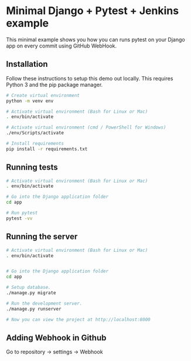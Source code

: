 # Minimal Django + Pytest + Jenkins example

This minimal example shows you how you can runs pytest on your Django app on every commit using GitHub WebHook.

## Installation

Follow these instructions to setup this demo out locally.
This requires Python 3 and the pip package manager.

```bash
# Create virtual environment
python -m venv env

# Activate virtual environment (Bash for Linux or Mac)
. env/bin/activate

# Activate virtual environment (cmd / PowerShell for Windows)
./env/Scripts/activate

# Install requirements
pip install -r requirements.txt
```

## Running tests

```bash
# Activate virtual environment (Bash for Linux or Mac)
. env/bin/activate

# Go into the Django application folder
cd app

# Run pytest
pytest -vv
```

## Running the server

```bash
# Activate virtual environment (Bash for Linux or Mac)
. env/bin/activate


# Go into the Django application folder
cd app

# Setup database.
./manage.py migrate

# Run the development server.
./manage.py runserver

# Now you can view the project at http://localhost:8000
```
## Adding Webhook in Github
Go to repository -> settings -> Webhook
